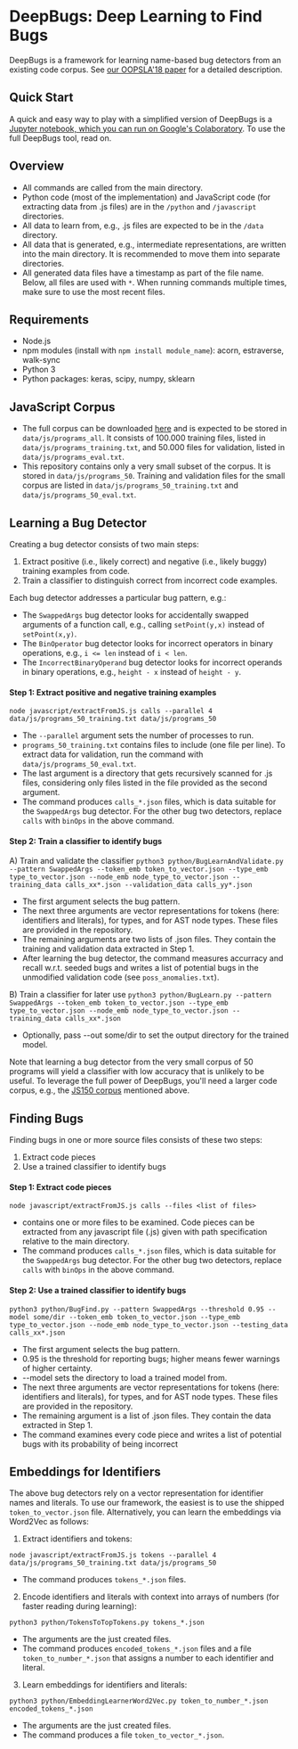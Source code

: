 DeepBugs: Deep Learning to Find Bugs
====================================

DeepBugs is a framework for learning name-based bug detectors from an existing code corpus. See [our OOPSLA'18 paper](http://software-lab.org/publications/oopsla2018_DeepBugs.pdf) for a detailed description.

Quick Start
--------------

A quick and easy way to play with a simplified version of DeepBugs is a [Jupyter notebook, which you can run on Google's Colaboratory](https://colab.research.google.com/github/michaelpradel/DeepBugs/blob/master/DeepBugs.ipynb). To use the full DeepBugs tool, read on.

Overview
-------------
* All commands are called from the main directory.
* Python code (most of the implementation) and JavaScript code (for extracting data from .js files) are in the `/python` and `/javascript` directories.
* All data to learn from, e.g., .js files are expected to be in the `/data` directory.
* All data that is generated, e.g., intermediate representations, are written into the main directory. It is recommended to move them into separate directories.
* All generated data files have a timestamp as part of the file name. Below, all files are used with `*`. When running commands multiple times, make sure to use the most recent files.


Requirements
------------------

* Node.js
* npm modules (install with `npm install module_name`): acorn, estraverse, walk-sync
* Python 3
* Python packages: keras, scipy, numpy, sklearn


JavaScript Corpus
-----------------------

* The full corpus can be downloaded [here](http://www.srl.inf.ethz.ch/js150.php) and is expected to be stored in `data/js/programs_all`. It consists of 100.000 training files, listed in `data/js/programs_training.txt`, and 50.000 files for validation, listed in `data/js/programs_eval.txt`. 
* This repository contains only a very small subset of the corpus. It is stored in `data/js/programs_50`. Training and validation files for the small corpus are listed in `data/js/programs_50_training.txt` and `data/js/programs_50_eval.txt`.


Learning a Bug Detector
-------------------------------

Creating a bug detector consists of two main steps:
1) Extract positive (i.e., likely correct) and negative (i.e., likely buggy) training examples from code.
2) Train a classifier to distinguish correct from incorrect code examples.

Each bug detector addresses a particular bug pattern, e.g.:

  * The `SwappedArgs` bug detector looks for accidentally swapped arguments of a function call, e.g., calling `setPoint(y,x)` instead of `setPoint(x,y)`.
  * The `BinOperator` bug detector looks for incorrect operators in binary operations, e.g., `i <= len` instead of `i < len`.
  * The `IncorrectBinaryOperand` bug detector looks for incorrect operands in binary operations, e.g., `height - x` instead of `height - y`.

#### Step 1: Extract positive and negative training examples

`node javascript/extractFromJS.js calls --parallel 4 data/js/programs_50_training.txt data/js/programs_50`

  * The `--parallel` argument sets the number of processes to run.
  * `programs_50_training.txt` contains files to include (one file per line). To extract data for validation, run the command with `data/js/programs_50_eval.txt`.
  * The last argument is a directory that gets recursively scanned for .js files, considering only files listed in the file provided as the second argument.
  * The command produces `calls_*.json` files, which is data suitable for the `SwappedArgs` bug detector. For the other bug two detectors, replace `calls` with `binOps` in the above command.

#### Step 2: Train a classifier to identify bugs

A) Train and validate the classifier
`python3 python/BugLearnAndValidate.py --pattern SwappedArgs --token_emb token_to_vector.json --type_emb type_to_vector.json --node_emb node_type_to_vector.json --training_data calls_xx*.json --validation_data calls_yy*.json`

  * The first argument selects the bug pattern.
  * The next three arguments are vector representations for tokens (here: identifiers and literals), for types, and for AST node types. These files are provided in the repository.
  * The remaining arguments are two lists of .json files. They contain the training and validation data extracted in Step 1.
  * After learning the bug detector, the command measures accurracy and recall w.r.t. seeded bugs and writes a list of potential bugs in the unmodified validation code (see `poss_anomalies.txt`).

B) Train a classifier for later use
`python3 python/BugLearn.py --pattern SwappedArgs --token_emb token_to_vector.json --type_emb type_to_vector.json --node_emb node_type_to_vector.json --training_data calls_xx*.json`

  * Optionally, pass --out some/dir to set the output directory for the trained model.

Note that learning a bug detector from the very small corpus of 50 programs will yield a classifier with low accuracy that is unlikely to be useful. To leverage the full power of DeepBugs, you'll need a larger code corpus, e.g., the [JS150 corpus](http://www.srl.inf.ethz.ch/js150.php) mentioned above.


Finding Bugs
-------------------------------

Finding bugs in one or more source files consists of these two steps:
1) Extract code pieces
2) Use a trained classifier to identify bugs

#### Step 1: Extract code pieces

`node javascript/extractFromJS.js calls --files <list of files>`

  * <list of files> contains one or more files to be examined. Code pieces can be extracted from any javascript file (.js) given with path specification relative to the main directory.
  * The command produces `calls_*.json` files, which is data suitable for the `SwappedArgs` bug detector. For the other bug two detectors, replace `calls` with `binOps` in the above command.

#### Step 2: Use a trained classifier to identify bugs

`python3 python/BugFind.py --pattern SwappedArgs --threshold 0.95 --model some/dir --token_emb token_to_vector.json --type_emb type_to_vector.json --node_emb node_type_to_vector.json --testing_data calls_xx*.json`

  * The first argument selects the bug pattern.
  * 0.95 is the threshold for reporting bugs; higher means fewer warnings of higher certainty.
  * --model sets the directory to load a trained model from.
  * The next three arguments are vector representations for tokens (here: identifiers and literals), for types, and for AST node types. These files are provided in the repository.
  * The remaining argument is a list of .json files. They contain the data extracted in Step 1.
  * The command examines every code piece and writes a list of potential bugs with its probability of being incorrect


Embeddings for Identifiers
----------------------------------

The above bug detectors rely on a vector representation for identifier names and literals. To use our framework, the easiest is to use the shipped `token_to_vector.json` file. Alternatively, you can learn the embeddings via Word2Vec as follows:

1) Extract identifiers and tokens:

`node javascript/extractFromJS.js tokens --parallel 4 data/js/programs_50_training.txt data/js/programs_50`

  * The command produces `tokens_*.json` files.
  
2) Encode identifiers and literals with context into arrays of numbers (for faster reading during learning):
  
  `python3 python/TokensToTopTokens.py tokens_*.json`
  
  * The arguments are the just created files.
  * The command produces `encoded_tokens_*.json` files and a file `token_to_number_*.json` that assigns a number to each identifier and literal.

3) Learn embeddings for identifiers and literals:
  
  `python3 python/EmbeddingLearnerWord2Vec.py token_to_number_*.json encoded_tokens_*.json`

  * The arguments are the just created files.
  * The command produces a file `token_to_vector_*.json`.
